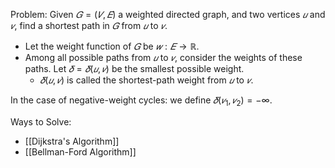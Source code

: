 Problem: Given $𝐺 = (𝑉,𝐸)$ a weighted directed graph, and two vertices $𝑢$ and $𝑣$, find a shortest path in $𝐺$ from $𝑢$ to $𝑣$.
- Let the weight function of $𝐺$ be $𝑤:𝐸 → ℝ$. 
- Among all possible paths from $𝑢$ to $𝑣$, consider the weights of these paths. Let $𝛿 = 𝛿(𝑢,𝑣)$ be the smallest possible weight.
	- $𝛿(𝑢,𝑣)$ is called the shortest-path weight from $𝑢$ to $𝑣$.

In the case of negative-weight cycles:
we define $𝛿(𝑣_1, 𝑣_2) = −∞$.

Ways to Solve:
- [[Dijkstra's Algorithm]] 
- [[Bellman-Ford Algorithm]]
